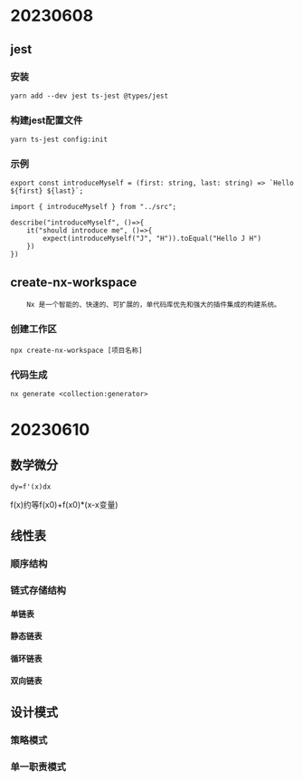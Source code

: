 # 20230608
## jest
### 安装
```
yarn add --dev jest ts-jest @types/jest
```
### 构建jest配置文件
```
yarn ts-jest config:init
```
### 示例
```方法
export const introduceMyself = (first: string, last: string) => `Hello ${first} ${last}`;

```
```测试
import { introduceMyself } from "../src";

describe("introduceMyself", ()=>{
    it("should introduce me", ()=>{
        expect(introduceMyself("J", "H")).toEqual("Hello J H")
    })
})
```
## create-nx-workspace
        Nx 是一个智能的、快速的、可扩展的，单代码库优先和强大的插件集成的构建系统。
### 创建工作区
```
npx create-nx-workspace [项目名称]
```
### 代码生成
```
nx generate <collection:generator>
```
# 20230610
## 数学微分
```
dy=f'(x)dx
```
f(x)约等f(x0)+f(x0)*(x-x变量)
## 线性表
### 顺序结构
### 链式存储结构
#### 单链表
#### 静态链表
#### 循环链表
#### 双向链表
## 设计模式
### 策略模式
### 单一职责模式